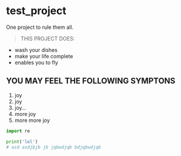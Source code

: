 # test_project

One project to rule them all. 

> THIS PROJECT DOES:
- wash your dishes
- make your life complete
- enables you to fly

## YOU MAY FEEL THE FOLLOWING SYMPTONS

1. joy
2. joy
3. joy... 
4. more joy
5. more more joy 

```py
import re

print('lel')
# asd asdjbjb jb jqbwdjqb bdjqbwdjqb  
```